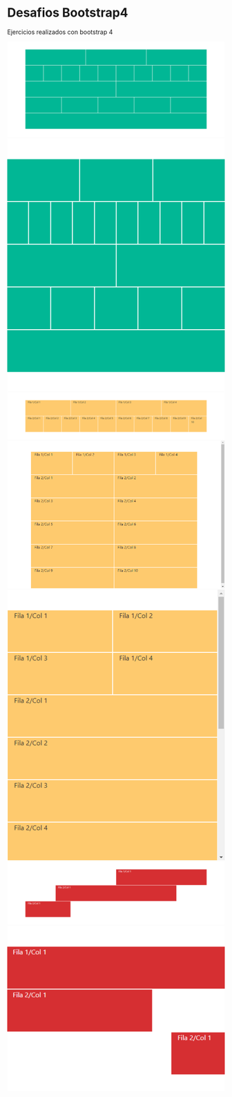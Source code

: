 # Desafios Bootstrap4
Ejercicios realizados con bootstrap 4

<img src="/Screenshot1A.png" alt="print app" heigh="100px"/>
<img src="/Screenshot1B.png" alt="print app" heigh="100px"/>
<img src="/Screenshot2A.png" alt="print app" heigh="100px"/>
<img src="/Screenshot2B.png" alt="print app" heigh="100px"/>
<img src="/Screenshot2C.png" alt="print app" heigh="100px"/>
<img src="/Screenshot3A.png" alt="print app" heigh="100px"/>
<img src="/Screenshot3B.png" alt="print app" heigh="100px"/>

